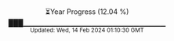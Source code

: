 <p align="center">
⏳Year Progress (12.04 %) <br>
███▁▁▁▁▁▁▁▁▁▁▁▁▁▁▁▁▁▁▁▁▁▁▁▁▁▁▁ <br>
<sub>Updated: Wed, 14 Feb 2024 01:10:30 GMT</sub>
</p>

